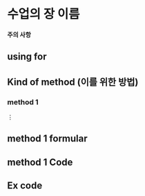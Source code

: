  # 수업의 장 이름
  **주의 사항**
## using for

## Kind of method (이를 위한 방법)
  ### method 1
  $\vdots$
  
## method 1 formular

## method 1 Code

## Ex code
